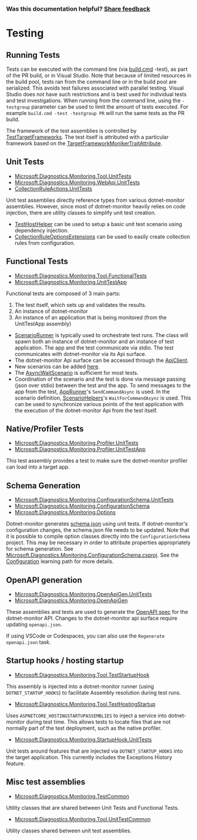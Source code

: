 
### Was this documentation helpful? [Share feedback](https://www.research.net/r/DGDQWXH?src=documentation%2FlearningPath%2Ftesting)

# Testing

## Running Tests

Tests can be executed with the command line (via [build.cmd](../../Build.cmd) -test), as part of the PR build, or in Visual Studio. Note that because of limited resources in the build pool, tests ran from the command line or in the build pool are serialized. This avoids test failures associated with parallel testing. Visual Studio does not have such restrictions and is best used for individual tests and test investigations. When running from the command line, using the `-testgroup` parameter can be used to limit the amount of tests executed. For example `build.cmd -test -testgroup PR` will run the same tests as the PR build.

The framework of the test assemblies is controlled by [TestTargetFrameworks](https://github.com/dotnet/dotnet-monitor/blob/386d6a2599c1ea6d99410c04a7f1878503fb0e95/eng/Versions.props). The test itself is attributed with a particular framework based on the [TargetFrameworkMonikerTraitAttribute](https://github.com/dotnet/dotnet-monitor/blob/386d6a2599c1ea6d99410c04a7f1878503fb0e95/src/Tests/Microsoft.Diagnostics.Monitoring.TestCommon/TargetFrameworkMonikerTraitAttribute.cs).

## Unit Tests

- [Microsoft.Diagnostics.Monitoring.Tool.UnitTests](https://github.com/dotnet/dotnet-monitor/blob/386d6a2599c1ea6d99410c04a7f1878503fb0e95/src/Tests/Microsoft.Diagnostics.Monitoring.Tool.UnitTests)
- [Microsoft.Diagnostics.Monitoring.WebApi.UnitTests](https://github.com/dotnet/dotnet-monitor/blob/386d6a2599c1ea6d99410c04a7f1878503fb0e95/src/Tests/Microsoft.Diagnostics.Monitoring.WebApi.UnitTests/)
- [CollectionRuleActions.UnitTests](https://github.com/dotnet/dotnet-monitor/blob/386d6a2599c1ea6d99410c04a7f1878503fb0e95/src/Tests/CollectionRuleActions.UnitTests/)

Unit test assemblies directly reference types from various dotnet-monitor assemblies. However, since most of dotnet-monitor heavily relies on code injection, there are utility classes to simplify unit test creation. 

- [TestHostHelper](https://github.com/dotnet/dotnet-monitor/blob/386d6a2599c1ea6d99410c04a7f1878503fb0e95/src/Tests/Microsoft.Diagnostics.Monitoring.Tool.UnitTestCommon/TestHostHelper.cs) can be used to setup a basic unit test scenario using dependency injection.
- [CollectionRuleOptionsExtensions](https://github.com/dotnet/dotnet-monitor/blob/386d6a2599c1ea6d99410c04a7f1878503fb0e95/src/Tests/Microsoft.Diagnostics.Monitoring.Tool.UnitTestCommon/Options/CollectionRuleOptionsExtensions.cs) can be used to easily create collection rules from configuration.

## Functional Tests

- [Microsoft.Diagnostics.Monitoring.Tool.FunctionalTests](https://github.com/dotnet/dotnet-monitor/blob/386d6a2599c1ea6d99410c04a7f1878503fb0e95/src/Tests/Microsoft.Diagnostics.Monitoring.Tool.FunctionalTests)
- [Microsoft.Diagnostics.Monitoring.UnitTestApp](https://github.com/dotnet/dotnet-monitor/blob/386d6a2599c1ea6d99410c04a7f1878503fb0e95/src/Tests/Microsoft.Diagnostics.Monitoring.UnitTestApp/)

Functional tests are composed of 3 main parts:
1. The test itself, which sets up and validates the results.
1. An instance of dotnet-monitor
1. An instance of an application that is being monitored (from the UnitTestApp assembly)

* [ScenarioRunner](https://github.com/dotnet/dotnet-monitor/blob/386d6a2599c1ea6d99410c04a7f1878503fb0e95/src/Tests/Microsoft.Diagnostics.Monitoring.Tool.FunctionalTests/Runners/ScenarioRunner.cs) is typically used to orchestrate test runs. The class will spawn both an instance of dotnet-monitor and an instance of test application. The app and the test communicate via stdio. The test communicates with dotnet-monitor via its Api surface.
* The dotnet-monitor Api surface can be accessed through the [ApiClient](https://github.com/dotnet/dotnet-monitor/blob/386d6a2599c1ea6d99410c04a7f1878503fb0e95/src/Tests/Microsoft.Diagnostics.Monitoring.Tool.FunctionalTests/HttpApi/ApiClient.cs).
* New scenarios can be added [here](https://github.com/dotnet/dotnet-monitor/blob/386d6a2599c1ea6d99410c04a7f1878503fb0e95/src/Tests/Microsoft.Diagnostics.Monitoring.UnitTestApp/Scenarios/).
* The [AsyncWaitScenario](https://github.com/dotnet/dotnet-monitor/blob/386d6a2599c1ea6d99410c04a7f1878503fb0e95/src/Tests/Microsoft.Diagnostics.Monitoring.UnitTestApp/Scenarios/AsyncWaitScenario.cs) is sufficient for most tests.
* Coordination of the scenario and the test is done via message passing (json over stdio) between the test and the app. To send messages to the app from the test, [AppRunner](https://github.com/dotnet/dotnet-monitor/blob/386d6a2599c1ea6d99410c04a7f1878503fb0e95/src/Tests/Microsoft.Diagnostics.Monitoring.TestCommon/Runners/AppRunner.cs)'s `SendCommandAsync` is used. In the scenario definition, [ScenarioHelpers](https://github.com/dotnet/dotnet-monitor/blob/386d6a2599c1ea6d99410c04a7f1878503fb0e95/src/Tests/Microsoft.Diagnostics.Monitoring.UnitTestApp/ScenarioHelpers.cs)'s `WaitForCommandAsync` is used. This can be used to synchronize various points of the test application with the execution of the dotnet-monitor Api from the test itself.

## Native/Profiler Tests

- [Microsoft.Diagnostics.Monitoring.Profiler.UnitTests](https://github.com/dotnet/dotnet-monitor/blob/386d6a2599c1ea6d99410c04a7f1878503fb0e95/src/Tests/Microsoft.Diagnostics.Monitoring.Profiler.UnitTests/)
- [Microsoft.Diagnostics.Monitoring.Profiler.UnitTestApp](https://github.com/dotnet/dotnet-monitor/blob/386d6a2599c1ea6d99410c04a7f1878503fb0e95/src/Tests/Microsoft.Diagnostics.Monitoring.Profiler.UnitTestApp/)

This test assembly provides a test to make sure the dotnet-monitor profiler can load into a target app.

## Schema Generation

- [Microsoft.Diagnostics.Monitoring.ConfigurationSchema.UnitTests](https://github.com/dotnet/dotnet-monitor/blob/386d6a2599c1ea6d99410c04a7f1878503fb0e95/src/Tests/Microsoft.Diagnostics.Monitoring.ConfigurationSchema.UnitTests/)
- [Microsoft.Diagnostics.Monitoring.ConfigurationSchema](https://github.com/dotnet/dotnet-monitor/blob/386d6a2599c1ea6d99410c04a7f1878503fb0e95/src/Tests/Microsoft.Diagnostics.Monitoring.ConfigurationSchema/)
- [Microsoft.Diagnostics.Monitoring.Options](https://github.com/dotnet/dotnet-monitor/blob/386d6a2599c1ea6d99410c04a7f1878503fb0e95/src/Microsoft.Diagnostics.Monitoring.Options)

Dotnet-monitor generates [schema.json](https://github.com/dotnet/dotnet-monitor/blob/386d6a2599c1ea6d99410c04a7f1878503fb0e95/documentation/schema.json) using unit tests. If dotnet-monitor's configuration changes, the schema.json file needs to be updated.
Note that it is possible to compile option classes directly into the `ConfigurationSchema` project. This may be necessary in order to attribute properties appropriately for schema generation. See [Microsoft.Diagnostics.Monitoring.ConfigurationSchema.csproj](https://github.com/dotnet/dotnet-monitor/blob/386d6a2599c1ea6d99410c04a7f1878503fb0e95/src/Tests/Microsoft.Diagnostics.Monitoring.ConfigurationSchema/Microsoft.Diagnostics.Monitoring.ConfigurationSchema.csproj). See the [Configuration](./configuration.md#how-configuration-works) learning path for more details.

## OpenAPI generation

- [Microsoft.Diagnostics.Monitoring.OpenApiGen.UnitTests](https://github.com/dotnet/dotnet-monitor/blob/386d6a2599c1ea6d99410c04a7f1878503fb0e95/src/Tests/Microsoft.Diagnostics.Monitoring.OpenApiGen.UnitTests/)
- [Microsoft.Diagnostics.Monitoring.OpenApiGen](https://github.com/dotnet/dotnet-monitor/blob/386d6a2599c1ea6d99410c04a7f1878503fb0e95/src/Tests/Microsoft.Diagnostics.Monitoring.OpenApiGen/)

These assemblies and tests are used to generate the [OpenAPI spec](https://github.com/dotnet/dotnet-monitor/blob/386d6a2599c1ea6d99410c04a7f1878503fb0e95/documentation/openapi.json) for the dotnet-monitor API. Changes to the dotnet-monitor api surface require updating `openapi.json`.

If using VSCode or Codespaces, you can also use the `Regenerate openapi.json` task.

## Startup hooks / hosting startup

- [Microsoft.Diagnostics.Monitoring.Tool.TestStartupHook](https://github.com/dotnet/dotnet-monitor/blob/386d6a2599c1ea6d99410c04a7f1878503fb0e95/src/Tests/Microsoft.Diagnostics.Monitoring.Tool.TestStartupHook/)

This assembly is injected into a dotnet-monitor runner (using `DOTNET_STARTUP_HOOKS`) to facilitate Assembly resolution during test runs.

- [Microsoft.Diagnostics.Monitoring.Tool.TestHostingStartup](https://github.com/dotnet/dotnet-monitor/blob/386d6a2599c1ea6d99410c04a7f1878503fb0e95/src/Tests/Microsoft.Diagnostics.Monitoring.Tool.TestHostingStartup/)

Uses `ASPNETCORE_HOSTINGSTARTUPASSEMBLIES` to inject a service into dotnet-monitor during test time. This allows tests to locate files that are not normally part of the test deployment,
such as the native profiler.

- [Microsoft.Diagnostics.Monitoring.StartupHook.UnitTests](https://github.com/dotnet/dotnet-monitor/blob/386d6a2599c1ea6d99410c04a7f1878503fb0e95/src/Tests/Microsoft.Diagnostics.Monitoring.StartupHook.UnitTests/)

Unit tests around features that are injected via `DOTNET_STARTUP_HOOKS` into the target application. This currently includes the Exceptions History feature.

## Misc test assemblies

- [Microsoft.Diagnostics.Monitoring.TestCommon](https://github.com/dotnet/dotnet-monitor/blob/386d6a2599c1ea6d99410c04a7f1878503fb0e95/src/Tests/Microsoft.Diagnostics.Monitoring.TestCommon/)

Utility classes that are shared between Unit Tests and Functional Tests.

- [Microsoft.Diagnostics.Monitoring.Tool.UnitTestCommon](https://github.com/dotnet/dotnet-monitor/blob/386d6a2599c1ea6d99410c04a7f1878503fb0e95/src/Tests/Microsoft.Diagnostics.Monitoring.Tool.UnitTestCommon/)

Utility classes shared between unit test assemblies.

